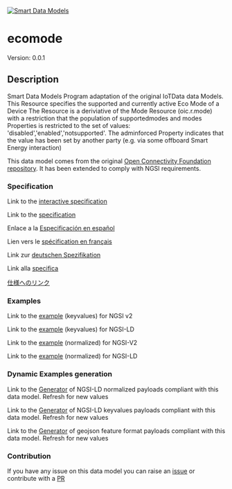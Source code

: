 [![Smart Data Models](https://smartdatamodels.org/wp-content/uploads/2022/01/SmartDataModels_logo.png "Logo")](https://smartdatamodels.org)
# ecomode
Version: 0.0.1

## Description 

Smart Data Models Program adaptation of the original IoTData data Models. This Resource specifies the supported and currently active Eco Mode of a Device The Resource is a deriviative of the Mode Resource (oic.r.mode) with a restriction that the population of supportedmodes and modes Properties is restricted to the set of values: 'disabled','enabled','notsupported'. The adminforced Property indicates that the value has been set by another party (e.g. via some offboard Smart Energy interaction) 

This data model comes from the original [Open Connectivity Foundation repository](https://github.com/openconnectivityfoundation/IoTDataModels). It has been extended to comply with NGSI requirements.
### Specification

Link to the [interactive specification](https://swagger.lab.fiware.org/?url=https://smart-data-models.github.io/dataModel.OCF/ecomode/swagger.yaml)

Link to the [specification](https://github.com/smart-data-models/dataModel.OCF/blob/master/ecomode/doc/spec.md)

Enlace a la [Especificación en español](https://github.com/smart-data-models/dataModel.OCF/blob/master/ecomode/doc/spec_ES.md)

Lien vers le [spécification en français](https://github.com/smart-data-models/dataModel.OCF/blob/master/ecomode/doc/spec_FR.md)

Link zur [deutschen Spezifikation](https://github.com/smart-data-models/dataModel.OCF/blob/master/ecomode/doc/spec_DE.md)

Link alla [specifica](https://github.com/smart-data-models/dataModel.OCF/blob/master/ecomode/doc/spec_IT.md)

[仕様へのリンク](https://github.com/smart-data-models/dataModel.OCF/blob/master/ecomode/doc/spec_JA.md)
### Examples

Link to the [example](https://smart-data-models.github.io/dataModel.OCF/ecomode/examples/example.json) (keyvalues) for NGSI v2

Link to the [example](https://smart-data-models.github.io/dataModel.OCF/ecomode/examples/example.jsonld) (keyvalues) for NGSI-LD

Link to the [example](https://smart-data-models.github.io/dataModel.OCF/ecomode/examples/example-normalized.json) (normalized) for NGSI-V2

Link to the [example](https://smart-data-models.github.io/dataModel.OCF/ecomode/examples/example-normalized.jsonld) (normalized) for NGSI-LD
### Dynamic Examples generation

Link to the [Generator](https://smartdatamodels.org/extra/ngsi-ld_generator.php?schemaUrl=https://raw.githubusercontent.com/smart-data-models/dataModel.OCF/master/ecomode/schema.json&email=info@smartdatamodels.org) of NGSI-LD normalized payloads compliant with this data model. Refresh for new values

Link to the [Generator](https://smartdatamodels.org/extra/ngsi-ld_generator_keyvalues.php?schemaUrl=https://raw.githubusercontent.com/smart-data-models/dataModel.OCF/master/ecomode/schema.json&email=info@smartdatamodels.org) of NGSI-LD keyvalues payloads compliant with this data model. Refresh for new values

Link to the [Generator](https://smartdatamodels.org/extra/geojson_features_generator.php?schemaUrl=https://raw.githubusercontent.com/smart-data-models/dataModel.OCF/master/ecomode/schema.json&email=info@smartdatamodels.org) of geojson feature format payloads compliant with this data model. Refresh for new values
### Contribution

 If you have any issue on this data model you can raise an [issue](https://github.com/smart-data-models/dataModel.OCF/issues)  or contribute with a [PR](https://github.com/smart-data-models/dataModel.OCF/pulls)